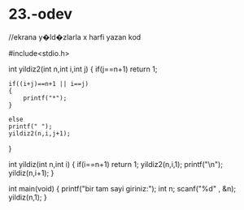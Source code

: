 # 23.-odev

//ekrana y�ld�zlarla x harfi yazan kod

#include<stdio.h>

int yildiz2(int n,int i,int j)
{
	if(j==n+1)
	return 1;
	
	if((i+j)==n+1 || i==j)
	{
		printf("*");
	}
	
	else
	printf(" ");
	yildiz2(n,i,j+1);
}

int yildiz(int n,int i)
{
	if(i==n+1)
	return 1;
	yildiz2(n,i,1);
	printf("\n");
	yildiz(n,i+1);
}

int main(void)
{
	printf("bir tam sayi giriniz:");
	int n;
	scanf("%d" , &n);
	yildiz(n,1);
}
